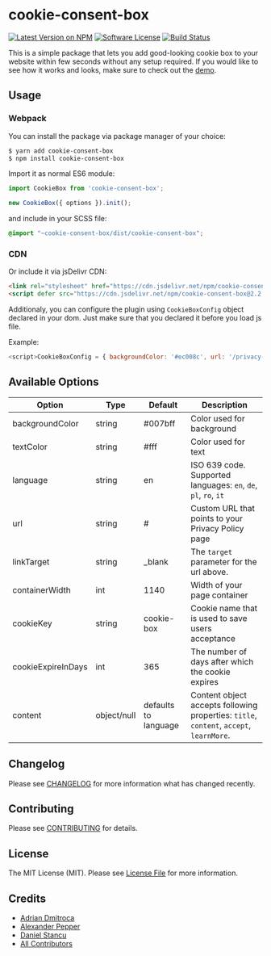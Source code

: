 # cookie-consent-box

[![Latest Version on NPM](https://img.shields.io/npm/v/cookie-consent-box.svg?style=flat-square)](https://npmjs.com/package/cookie-consent-box)
[![Software License](https://img.shields.io/badge/license-MIT-brightgreen.svg?style=flat-square)](LICENSE.md)
[![Build Status](https://img.shields.io/travis/adriandmitroca/cookie-consent-box/master.svg?style=flat-square)](https://travis-ci.org/adriandmitroca/cookie-consent-box)

This is a simple package that lets you add good-looking cookie box to your website
within few seconds without any setup required. If you would like to see
how it works and looks, make sure to check out the [demo](https://adriandmitroca.github.io/cookie-consent-box).

## Usage

### Webpack

You can install the package via package manager of your choice:

```bash
$ yarn add cookie-consent-box
$ npm install cookie-consent-box
```

Import it as normal ES6 module:

```js
import CookieBox from 'cookie-consent-box';

new CookieBox({ options }).init();
```

and include in your SCSS file:

```scss
@import "~cookie-consent-box/dist/cookie-consent-box";
```

### CDN

Or include it via jsDelivr CDN:
```html
<link rel="stylesheet" href="https://cdn.jsdelivr.net/npm/cookie-consent-box@2.2.1/dist/cookie-consent-box.min.css" />
<script defer src="https://cdn.jsdelivr.net/npm/cookie-consent-box@2.2.1/dist/cookie-consent-box.min.js"></script>
```

Additionaly, you can configure the plugin using `CookieBoxConfig` object declared in your dom. 
Just make sure that you declared it before you load js file.

Example:
```js
<script>CookieBoxConfig = { backgroundColor: '#ec008c', url: '/privacy-policy' }</script>
```

## Available Options

| Option | Type | Default | Description |
|---|---|---|----|
| backgroundColor | string | #007bff | Color used for background |
| textColor | string | #fff | Color used for text |
| language | string | en | ISO 639 code. Supported languages: `en`, `de`, `pl`, `ro`, `it` |
| url  | string | # | Custom URL that points to your Privacy Policy page
| linkTarget | string | _blank | The `target` parameter for the url above.
| containerWidth | int | 1140 | Width of your page container
| cookieKey | string | cookie-box | Cookie name that is used to save users acceptance
| cookieExpireInDays | int | 365 | The number of days after which the cookie expires
| content | object/null | defaults to language | Content object accepts following properties: `title`, `content`, `accept`, `learnMore`.

## Changelog

Please see [CHANGELOG](CHANGELOG.md) for more information what has changed recently.

## Contributing

Please see [CONTRIBUTING](CONTRIBUTING.md) for details.

## License

The MIT License (MIT). Please see [License File](LICENSE.md) for more information.

## Credits

- [Adrian Dmitroca](https://github.com/adriandmitroca)
- [Alexander Pepper](https://github.com/apepper)
- [Daniel Stancu](https://github.com/birkof)
- [All Contributors](../../contributors)
